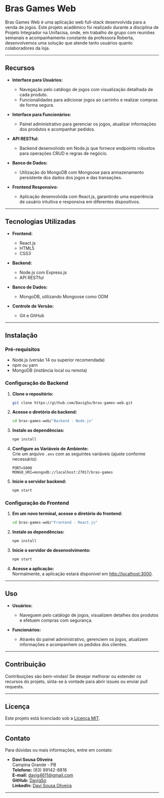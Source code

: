 # Bras Games Web

Bras Games Web é uma aplicação web full-stack desenvolvida para a venda de jogos. Este projeto acadêmico foi realizado durante a disciplina de Projeto Integrador na Unifacisa, onde, em trabalho de grupo com reuniões semanais e acompanhamento constante da professora Roberta, desenvolvemos uma solução que atende tanto usuários quanto colaboradores da loja.

---

## Recursos

- **Interface para Usuários:**  
  - Navegação pelo catálogo de jogos com visualização detalhada de cada produto.  
  - Funcionalidades para adicionar jogos ao carrinho e realizar compras de forma segura.  

- **Interface para Funcionários:**  
  - Painel administrativo para gerenciar os jogos, atualizar informações dos produtos e acompanhar pedidos.  

- **API RESTful:**  
  - Backend desenvolvido em Node.js que fornece endpoints robustos para operações CRUD e regras de negócio.

- **Banco de Dados:**  
  - Utilização do MongoDB com Mongoose para armazenamento persistente dos dados dos jogos e das transações.

- **Frontend Responsivo:**  
  - Aplicação desenvolvida com React.js, garantindo uma experiência de usuário intuitiva e responsiva em diferentes dispositivos.

---

## Tecnologias Utilizadas

- **Frontend:**  
  - React.js  
  - HTML5  
  - CSS3

- **Backend:**  
  - Node.js com Express.js  
  - API RESTful

- **Banco de Dados:**  
  - MongoDB, utilizando Mongoose como ODM

- **Controle de Versão:**  
  - Git e GitHub

---

## Instalação

### Pré-requisitos

- Node.js (versão 14 ou superior recomendada)
- npm ou yarn
- MongoDB (instância local ou remota)

### Configuração do Backend

1. **Clone o repositório:**
   ```bash
   git clone https://github.com/DavigSo/bras-games-web.git
   ```

2. **Acesse o diretório do backend:**
   ```bash
   cd bras-games-web/"Backend - Node.js"
   ```

3. **Instale as dependências:**
   ```bash
   npm install
   ```

4. **Configure as Variáveis de Ambiente:**  
   Crie um arquivo `.env` com as seguintes variáveis (ajuste conforme necessário):
   ```env
   PORT=5000
   MONGO_URI=mongodb://localhost:27017/bras-games
   ```

5. **Inicie o servidor backend:**
   ```bash
   npm start
   ```

### Configuração do Frontend

1. **Em um novo terminal, acesse o diretório do frontend:**
   ```bash
   cd bras-games-web/"Frontend - React.js"
   ```

2. **Instale as dependências:**
   ```bash
   npm install
   ```

3. **Inicie o servidor de desenvolvimento:**
   ```bash
   npm start
   ```

4. **Acesse a aplicação:**  
   Normalmente, a aplicação estará disponível em [http://localhost:3000](http://localhost:3000).

---

## Uso

- **Usuários:**  
  - Naveguem pelo catálogo de jogos, visualizem detalhes dos produtos e efetuem compras com segurança.
  
- **Funcionários:**  
  - Através do painel administrativo, gerenciem os jogos, atualizem informações e acompanhem os pedidos dos clientes.

---

## Contribuição

Contribuições são bem-vindas! Se desejar melhorar ou estender os recursos do projeto, sinta-se à vontade para abrir issues ou enviar pull requests.

---

## Licença

Este projeto está licenciado sob a [Licença MIT](LICENSE).

---

## Contato

Para dúvidas ou mais informações, entre em contato:

- **Davi Sousa Oliveira**  
  Campina Grande - PB  
  **Telefone:** (83) 99142-8818  
  **E-mail:** [davig4611@gmail.com](mailto:davig4611@gmail.com)  
  **GitHub:** [DavigSo](https://github.com/DavigSo)  
  **LinkedIn:** [Davi Sousa Oliveira](https://linkedin.com/in/davi-sousa-/)

---

